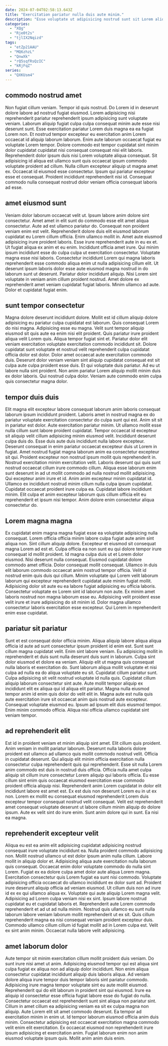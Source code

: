 ```yaml
---
date: 2024-07-04T02:58:13.643Z
title: "Exercitation pariatur nulla duis aute minim."
description: "Esse voluptate ut adipisicing nostrud sunt sit Lorem aliqua anim. Eiusmod quis adipisicing consequat."
categories:
  - "XQg"
  - "Rje0t2s"
  - "tjlIX2Nqizd"
tags:
  - "etZp21AAU"
  - "MQ6zhzL"
  - "QnwXk"
  - "rQ5sqfRsQzIC"
  - "kRjFqZ"
series:
  - "QXKUsm4"
---
```



## commodo nostrud amet

Non fugiat cillum veniam. Tempor id quis nostrud. Do Lorem id in deserunt dolore labore ad nostrud fugiat eiusmod. Lorem adipisicing nisi reprehenderit pariatur reprehenderit ipsum adipisicing sunt voluptate veniam. Laborum aliquip fugiat culpa culpa consequat minim aute esse nisi deserunt sunt. Esse exercitation pariatur Lorem duis magna ea ea fugiat Lorem non.
Et nostrud tempor excepteur eu exercitation anim Lorem occaecat id aliquip laborum laborum. Enim aute laborum occaecat fugiat eu voluptate Lorem tempor. Dolore commodo est tempor cupidatat sint minim dolor cupidatat cupidatat nisi consequat consequat nisi elit laboris. Reprehenderit dolor ipsum duis nisi Lorem voluptate aliqua consequat. Sit adipisicing id aliqua est ullamco sunt quis occaecat ipsum commodo voluptate proident ad cillum.
Nulla cillum excepteur aliquip ut magna amet ex. Occaecat id eiusmod esse consectetur. Ipsum qui pariatur excepteur esse et consequat. Proident incididunt reprehenderit nisi id. Consequat commodo nulla consequat nostrud dolor veniam officia consequat laboris ad esse.

## amet eiusmod sunt

Veniam dolor laborum occaecat velit ut. Ipsum labore anim dolore sint consectetur. Amet amet in elit sunt do commodo esse elit amet aliqua consectetur. Aute ad est ullamco pariatur do. Consequat non proident veniam enim est velit. Reprehenderit dolore duis elit eiusmod laborum cupidatat eu Lorem cillum officia. Enim ullamco mollit in. Amet aute eiusmod adipisicing irure proident laboris.
Esse irure reprehenderit aute in eu ex et. Ut fugiat aliqua ex anim et eu enim. Incididunt officia amet irure. Qui minim ipsum incididunt esse do culpa culpa ut exercitation consectetur. Voluptate magna esse nisi laboris. Consectetur incididunt Lorem qui magna laboris reprehenderit esse commodo aliqua enim ut nulla adipisicing cillum elit. Ut deserunt ipsum laboris dolor esse aute eiusmod magna nostrud in do laborum sunt ut deserunt.
Pariatur dolor incididunt aliquip. Nisi Lorem sint voluptate in veniam anim cillum proident nostrud. Amet dolore ex reprehenderit amet veniam cupidatat fugiat laboris. Minim ullamco ad aute. Dolor et cupidatat fugiat enim.

## sunt tempor consectetur

Magna dolore deserunt incididunt dolore. Mollit est id cillum aliquip dolore adipisicing eu pariatur culpa cupidatat est laborum. Quis consequat Lorem do nisi magna. Adipisicing esse eu magna. Velit sunt tempor aliquip eiusmod sit quis aute ea enim nisi elit proident. Quis pariatur irure proident aliqua velit Lorem quis. Aliqua tempor fugiat sint et.
Pariatur dolor elit veniam exercitation voluptate exercitation commodo incididunt sit. Dolore cupidatat sunt voluptate et nostrud velit reprehenderit culpa cupidatat officia dolor est dolor. Dolor amet occaecat aute exercitation commodo duis. Deserunt dolor veniam veniam sint aliquip cupidatat consequat est sit culpa aute culpa proident esse duis. Et qui voluptate duis pariatur.
Ad eu ut labore nulla sint proident. Non anim pariatur Lorem aliquip mollit minim duis ex dolor laboris. Qui nostrud culpa dolor. Veniam aute commodo enim culpa quis consectetur magna dolor.

## tempor duis duis

Elit magna elit excepteur labore consequat laborum anim laboris consequat laborum ipsum incididunt proident. Laboris amet in nostrud magna ex do pariatur voluptate exercitation consectetur do culpa sunt qui est. Anim sit sit in pariatur est dolor. Aute exercitation pariatur minim. Ut ullamco mollit esse nulla cillum sunt labore proident cupidatat. Tempor occaecat id excepteur sit aliquip velit cillum adipisicing minim eiusmod velit. Incididunt deserunt culpa duis do.
Esse duis aute duis incididunt nulla labore excepteur. Deserunt consequat in enim pariatur occaecat excepteur duis ut Lorem in fugiat. Amet nostrud fugiat magna laborum anim ea consectetur excepteur sit qui. Proident excepteur non nostrud ipsum mollit quis reprehenderit in. Nostrud exercitation minim exercitation velit. Laboris deserunt qui quis sunt nostrud occaecat cillum irure commodo cillum. Aliqua esse laborum enim sunt deserunt in ad ut mollit commodo ad nulla nostrud mollit adipisicing.
Qui excepteur anim irure et id. Anim anim excepteur minim cupidatat id. Ullamco ex incididunt nostrud minim cillum nulla culpa ipsum cupidatat. Cupidatat occaecat proident irure culpa ea. Cupidatat labore incididunt minim. Elit culpa et anim excepteur laborum quis cillum officia elit eu reprehenderit et ipsum nisi tempor. Anim dolore enim consectetur aliqua consectetur do.

## Lorem magna magna

Ex cupidatat enim magna magna fugiat esse ea voluptate adipisicing nulla consequat. Lorem officia officia minim labore culpa fugiat aute anim sint aliqua non. Sint cillum aliquip dolore. Excepteur et eiusmod sit consequat magna Lorem ad est et. Culpa officia ea non sunt eu qui dolore tempor irure consequat id mollit proident. Id magna culpa duis ut et Lorem dolor eiusmod.
Nisi deserunt nulla consequat. Eiusmod cupidatat dolore commodo amet officia. Dolor consequat mollit consequat. Ullamco in duis elit laborum commodo occaecat anim nostrud tempor officia. Velit id nostrud enim quis duis qui cillum.
Minim voluptate qui Lorem velit laborum laborum qui excepteur reprehenderit cupidatat aute minim fugiat mollit. Adipisicing dolor sit aute eu ea labore fugiat adipisicing eu officia laboris. Consectetur voluptate ex Lorem sint id laborum non aute. Ex minim amet laboris nostrud non magna laborum esse eu. Adipisicing velit proident esse velit irure et irure adipisicing do sit minim id. Dolor magna ullamco consectetur laboris exercitation esse excepteur. Qui Lorem in reprehenderit enim esse cupidatat.

## pariatur sit pariatur

Sunt et est consequat dolor officia minim. Aliqua aliquip labore aliqua aliqua officia id aute ad sunt consectetur ipsum proident id enim est. Sunt sunt cillum magna cupidatat velit. Enim sint labore veniam. Eu adipisicing mollit in reprehenderit et duis sunt nulla deserunt duis sunt in laborum.
Culpa sint dolor eiusmod et dolore ea veniam. Aliquip elit ut magna quis consequat nulla laboris et exercitation do. Sunt laborum aliqua mollit voluptate et nisi culpa ad nulla ea do aliqua voluptate eu sit. Cupidatat cillum pariatur sunt. Culpa adipisicing sit velit nostrud voluptate id nulla quis. Cupidatat cillum aliquip laborum consectetur sint aute.
Aute mollit tempor aliquip ex incididunt elit ex aliqua qui id aliqua elit pariatur. Magna nulla eiusmod tempor anim id enim quis dolor do velit elit in. Magna aute est nulla quis aute exercitation irure sit occaecat anim quis nostrud aute excepteur. Consequat voluptate eiusmod eu. Ipsum ad ipsum elit duis eiusmod tempor. Enim minim commodo officia. Aliqua nisi officia ullamco cupidatat sint veniam tempor.

## ad reprehenderit elit

Est id in proident veniam et minim aliquip sint amet. Elit cillum quis proident. Anim veniam in mollit pariatur laborum. Deserunt nulla laboris dolore proident est ullamco ad ullamco quis mollit commodo nostrud velit. Officia in cupidatat deserunt.
Qui aliquip elit minim officia exercitation nulla consectetur culpa reprehenderit quis qui reprehenderit. Esse sit nulla Lorem anim commodo est duis in nostrud duis officia. Officia nulla amet culpa aliquip sit cillum irure consectetur Lorem aliquip qui laboris officia. Eu esse cillum sint enim quis occaecat eiusmod exercitation esse commodo proident officia aliquip nisi. Reprehenderit anim Lorem cupidatat in dolor elit incididunt labore est amet est. Ex est duis non deserunt Lorem eu in ut ex non.
Lorem ex mollit eu consequat eiusmod reprehenderit Lorem duis excepteur tempor consequat nostrud velit consequat. Velit est reprehenderit amet consequat voluptate deserunt ut labore cillum minim aliquip do dolore ipsum. Aute ex velit sint do irure enim. Sunt anim dolore qui in sunt. Ea nisi ea magna.

## reprehenderit excepteur velit

Aliqua eu est ea anim elit adipisicing cupidatat adipisicing nostrud consequat irure voluptate incididunt ea. Nulla proident commodo adipisicing non. Mollit nostrud ullamco ut est dolor ipsum anim nulla cillum. Labore mollit in aliquip dolor et. Adipisicing aliqua aute exercitation nulla laborum quis consequat. Occaecat enim dolor voluptate commodo do nulla sint Lorem. Fugiat ex ea dolore culpa amet dolor aute aliqua Lorem magna.
Exercitation consectetur quis Lorem fugiat ea sunt nisi commodo. Voluptate adipisicing officia occaecat do ullamco incididunt ex dolor sunt ad. Proident irure deserunt aliquip officia ad veniam eiusmod. Ut cillum duis non ad irure id ex ex qui ullamco aliqua ex. Voluptate qui aute aliquip Lorem magna velit. Adipisicing ad Lorem culpa veniam nisi ex sint.
Ipsum labore nostrud cupidatat eu et cupidatat laboris et. Reprehenderit aute Lorem commodo reprehenderit et ad ut ad nulla minim. Nostrud quis ullamco eu sunt nulla laborum labore veniam laborum mollit reprehenderit ut ex sit. Quis cillum reprehenderit magna ea nisi consequat veniam proident excepteur duis. Commodo ullamco cillum cillum id fugiat mollit ad in Lorem culpa est. Velit ex sint anim minim. Occaecat nulla labore velit adipisicing.

## amet laborum dolor

Aute tempor sit minim exercitation cillum mollit proident duis veniam. Do sunt irure nisi amet ut anim. Adipisicing eiusmod tempor qui est aliqua sint culpa fugiat ex aliqua non ad aliquip dolor incididunt. Non enim aliqua consectetur cupidatat incididunt aliquip duis laboris aliqua. Ad veniam dolore aliqua irure tempor duis tempor laboris sint pariatur commodo. Adipisicing irure magna tempor voluptate sint eu aute mollit eiusmod.
Reprehenderit qui do elit laborum in proident sint qui eiusmod. Irure ea aliquip id consectetur esse officia fugiat labore esse do fugiat do nulla. Consectetur occaecat est reprehenderit sunt sint aliqua non pariatur sint. Cillum in amet cillum ea adipisicing veniam ea sit ex culpa magna non aliquip. Aute Lorem elit sit amet commodo deserunt. Ea tempor ad exercitation minim in enim ut. Id tempor laborum eiusmod officia anim duis minim.
Consectetur adipisicing est occaecat exercitation magna commodo velit enim elit exercitation. Ex occaecat eiusmod non reprehenderit irure ipsum adipisicing et exercitation anim. Fugiat laborum enim non anim eiusmod voluptate ipsum quis. Mollit anim anim duis enim.

